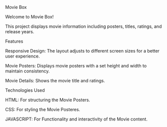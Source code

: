 Movie Box

Welcome to Movie Box! 

This project displays movie information including posters, titles, ratings, and release years.

Features

Responsive Design: The layout adjusts to different screen sizes for a better user experience.

Movie Posters: Displays movie posters with a set height and width to maintain consistency.

Movie Details: Shows the movie title and ratings.

Technologies Used

HTML: For structuring the Movie Posters.

CSS: For styling the Movie Posteres.

JAVASCRIPT: For Functionality and interactivity of the Movie content.
